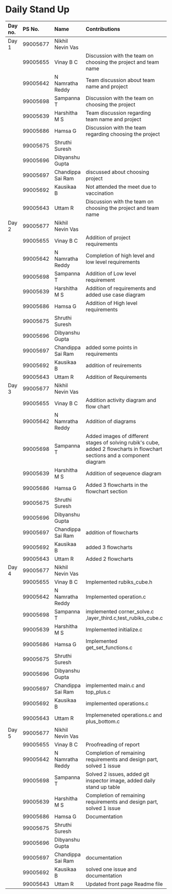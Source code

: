 # Daily Stand Up


Day no.|PS No.|Name|Contributions|status
|:-------|:------------|:-------|:------------|:-------|
| Day 1|99005677 |Nikhil Nevin Vas |  |  |
| |99005655 |Vinay B C | Discussion with the team on choosing the project and team name  |COMPLETED  |
| |99005642 |N Namratha Reddy | Team discussion about team name and project | COMPLETED |
| |99005698 |Sampanna T | Discussion with the team on choosing the project|COMPLETED  |
| |99005639 |Harshitha M S | Team discussion regarding team name and project | COMPLETED |
| |99005686 |Hamsa G |Discussion with the team regarding choosing the project|COMPLETED |
| |99005675 |Shruthi Suresh |  |  |
| |99005696 |Dibyanshu Gupta |  |  |
| |99005697 |Chandippa Sai Ram |discussed about choosing project  |  completed|
| |99005692 |Kausikaa B | Not attended the meet due to vaccination  |-  |
| |99005643 |Uttam R | Discussion with the team on choosing the project and team name | COMPLETED |
| Day 2|99005677 |Nikhil Nevin Vas |  |  |
| |99005655 |Vinay B C | Addition of project requirements | COMPLETED  |
| |99005642 |N Namratha Reddy | Completion of high level and low level requirements | COMPLETED |
| |99005698 |Sampanna T | Addition of Low level requirement | COMPLETED |
| |99005639 |Harshitha M S | Addition of requirements and added use case diagram | COMPLETED |
| |99005686 |Hamsa G |Addition of High level requirements  |COMPLETED  |
| |99005675 |Shruthi Suresh |  |  |
| |99005696 |Dibyanshu Gupta |  |  |
| |99005697 |Chandippa Sai Ram | added some points in requirements | completed |
| |99005692 |Kausikaa B | addition of reuirements | completed |
| |99005643 |Uttam R | Addition of Requirements | COMPLETED |
| Day 3|99005677 |Nikhil Nevin Vas |  |  |
| |99005655 |Vinay B C | Addition activity diagram and flow chart |COMPLETED  |
| |99005642 |N Namratha Reddy | Addition of diagrams | COMPLETED |
| |99005698 |Sampanna T | Added images of different stages of solving rubik's cube, added 2 flowcharts in flowchart sections and a component diagram |COMPLETED  |
| |99005639 |Harshitha M S | Addition of seqeuence diagram | COMPLETED |
| |99005686 |Hamsa G | Added 3 flowcharts in the flowchart section |COMPLETED  |
| |99005675 |Shruthi Suresh |  |  |
| |99005696 |Dibyanshu Gupta |  |  |
| |99005697 |Chandippa Sai Ram | addition of flowcharts | completed |
| |99005692 |Kausikaa B |added 3 flowcharts  | completed |
| |99005643 |Uttam R | Added 2 flowcharts | COMPLETED |
| Day 4|99005677 |Nikhil Nevin Vas |  |  |
| |99005655 |Vinay B C | Implemented rubiks_cube.h | COMPLETED |
| |99005642 |N Namratha Reddy | Implemented operation.c | COMPLETED |
| |99005698 |Sampanna T | implemented corner_solve.c ,layer_third.c,test_rubiks_cube.c | COMPLETED |
| |99005639 |Harshitha M S | Implemented initialize.c | COMPLETED |
| |99005686 |Hamsa G |Implemented get_set_functions.c  |COMPLETED |
| |99005675 |Shruthi Suresh |  |  |
| |99005696 |Dibyanshu Gupta |  |  |
| |99005697 |Chandippa Sai Ram | implemented main.c and top_plus.c | completed |
| |99005692 |Kausikaa B | implemented operations.c |  completed |
| |99005643 |Uttam R | Implemeneted operations.c and plus_bottom.c | COMPLETED |
| Day 5|99005677 |Nikhil Nevin Vas |  |  |
| |99005655 |Vinay B C | Proofreading of report | COMPLETED |
| |99005642 |N Namratha Reddy | Completion of remaining requirements and design part, solved 1 issue | COMPLETED |
| |99005698 |Sampanna T | Solved 2 issues, added git inspector image, added daily stand up table| COMPLETED |
| |99005639 |Harshitha M S | Completion of remaining requirements and design part, solved 1 issue | COMPLETED |
| |99005686 |Hamsa G |Documentation  |COMPLETED |
| |99005675 |Shruthi Suresh |  |  |
| |99005696 |Dibyanshu Gupta |  |  |
| |99005697 |Chandippa Sai Ram |  documentation| completed |
| |99005692 |Kausikaa B | solved one issue and documentation | completed |
| |99005643 |Uttam R | Updated front page Readme file | COMPLETED |
